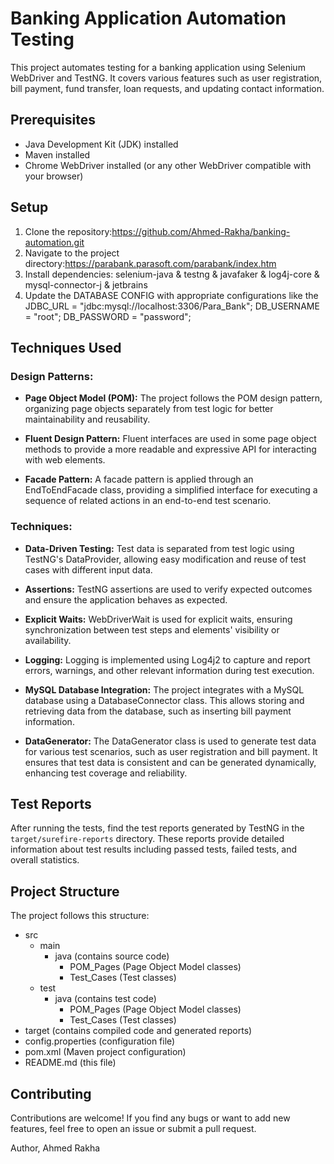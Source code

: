 # Banking Application Automation Testing

This project automates testing for a banking application using Selenium WebDriver and TestNG. It covers various features such as user registration, bill payment, fund transfer,
loan requests, and updating contact information.

## Prerequisites

- Java Development Kit (JDK) installed
- Maven installed
- Chrome WebDriver installed (or any other WebDriver compatible with your browser)

## Setup

1. Clone the repository:https://github.com/Ahmed-Rakha/banking-automation.git
2.  Navigate to the project directory:https://parabank.parasoft.com/parabank/index.htm
3.  Install dependencies: selenium-java & testng & javafaker & log4j-core & mysql-connector-j & jetbrains
4.  Update the DATABASE CONFIG  with appropriate configurations like the JDBC_URL = "jdbc:mysql://localhost:3306/Para_Bank";  DB_USERNAME = "root"; DB_PASSWORD = "password";


## Techniques Used

### Design Patterns:

- **Page Object Model (POM):** The project follows the POM design pattern, organizing page objects separately from test logic for better maintainability and reusability.

- **Fluent Design Pattern:** Fluent interfaces are used in some page object methods to provide a more readable and expressive API for interacting with web elements.

- **Facade Pattern:** A facade pattern is applied through an EndToEndFacade class, providing a simplified interface for executing a sequence of related actions in an end-to-end test scenario.

### Techniques:

- **Data-Driven Testing:** Test data is separated from test logic using TestNG's DataProvider, allowing easy modification and reuse of test cases with different input data.

- **Assertions:** TestNG assertions are used to verify expected outcomes and ensure the application behaves as expected.

- **Explicit Waits:** WebDriverWait is used for explicit waits, ensuring synchronization between test steps and elements' visibility or availability.

- **Logging:** Logging is implemented using Log4j2 to capture and report errors, warnings, and other relevant information during test execution.
  
- **MySQL Database Integration:** The project integrates with a MySQL database using a DatabaseConnector class. This allows storing and retrieving data from the database,
    such as inserting bill payment information.

- **DataGenerator:** The DataGenerator class is used to generate test data for various test scenarios, such as user registration and bill payment. It ensures that test data
    is consistent and can be generated dynamically, enhancing test coverage and reliability.

## Test Reports

After running the tests, find the test reports generated by TestNG in the `target/surefire-reports` directory. These reports provide detailed information about test results
including passed tests, failed tests, and overall statistics.

## Project Structure

The project follows this structure:

* src
    * main
        * java (contains source code)
            * POM_Pages (Page Object Model classes)
            * Test_Cases (Test classes)
    * test
        * java (contains test code)
            * POM_Pages (Page Object Model classes)
            * Test_Cases (Test classes)
* target (contains compiled code and generated reports)
* config.properties (configuration file)
* pom.xml (Maven project configuration)
* README.md (this file)

## Contributing

Contributions are welcome! If you find any bugs or want to add new features, feel free to open an issue or submit a pull request.

Author,
Ahmed Rakha
